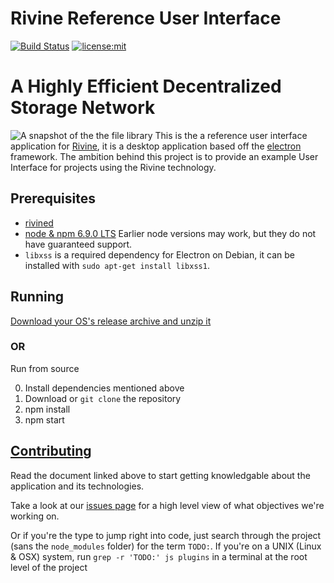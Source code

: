 # Rivine Reference User Interface

[![Build Status](https://travis-ci.org/rivine/rivine-UI.svg?branch=master)](https://travis-ci.org/rivine/rivine-UI)
[![license:mit](https://img.shields.io/badge/license-mit-blue.svg)](https://opensource.org/licenses/MIT)

# A Highly Efficient Decentralized Storage Network

![A snapshot of the the file library](/doc/assets/files.png)
This is the a reference user interface application for [Rivine](https://github.com/rivine/rivine), it
is a desktop application based off the
[electron](https://github.com/atom/electron) framework. The ambition behind
this project is to provide an example User Interface for projects using the Rivine technology.

## Prerequisites

- [rivined](https://github.com/rivine/rivine)
- [node & npm 6.9.0 LTS](https://nodejs.org/download/)
Earlier node versions may work, but they do not have guaranteed support.
- `libxss` is a required dependency for Electron on Debian, it can be installed with `sudo apt-get install libxss1`.

## Running

[Download your OS's release archive and unzip it](https://github.com/rivine/rivine-UI/releases)

### OR

Run from source

0. Install dependencies mentioned above
1. Download or `git clone` the repository
2. npm install
3. npm start

## [Contributing](doc/Developers.md)

Read the document linked above to start getting knowledgable about the
application and its technologies.

Take a look at our [issues page](https://github.com/rivine/rivine-UI/issues)
for a high level view of what objectives we're working on.

Or if you're the type to jump right into code, just search through the project
(sans the `node_modules` folder) for the term `TODO:`. If you're on a UNIX
(Linux & OSX) system, run `grep -r 'TODO:' js plugins` in a terminal at the
root level of the project
